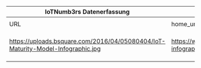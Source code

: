 |IoTNumb3rs Datenerfassung|||||||||||
| ---- | ---- | ---- | ---- | ---- | ---- | ---- | ---- | ---- | ---- | ---- |
||||||||||||
|URL|home_url|filename|device_class|device_count|market_class|market_volume|prognosis_year|publication_year|authorship_class|Dropbox folder|
|https://uploads.bsquare.com/2016/04/05080404/IoT-Maturity-Model-Infographic.jpg|https://www.bsquare.com/datav-infographic/|file5_IoT-Maturity-Model-Infographic.jpg|device|80000000000|0|0|2025|2018|company|Pattoho/20181107-2100|
